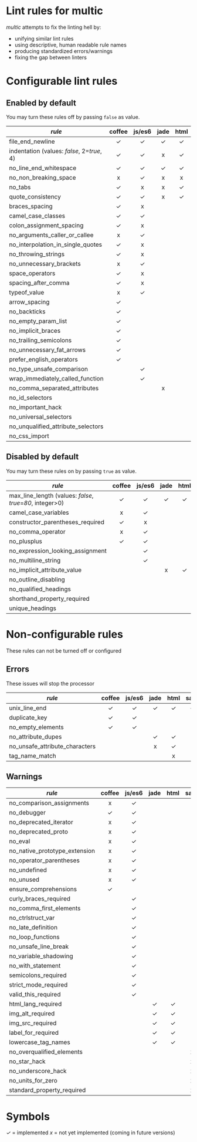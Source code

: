 Lint rules for multic
======================

*multic* attempts to fix the linting hell by:
- unifying similar lint rules
- using descriptive, human readable rule names
- producing standardized errors/warnings
- fixing the gap between linters


# Configurable lint rules

## Enabled by default
You may turn these rules off by passing `false` as value.

*rule*                             | coffee | js/es6 | jade | html | sass | css
---------------------------------- | :----: | :----: | :--: | :--: | :--: | :--:
file_end_newline                   | ✓      | ✓      | ✓    | ✓    | ✓    | ✓
indentation (values: *false*, 2=*true*, 4) | ✓ | ✓   | x    | ✓    | x    | x
no_line_end_whitespace             | ✓      | ✓      | ✓    | ✓    | ✓    | ✓
no_non_breaking_space              | x      | ✓      | x    | x    | x    | x
no_tabs                            | ✓      | x      | x    | ✓    | x    | x
quote_consistency                  | ✓      | ✓      | x    | ✓    |      |
braces_spacing                     | ✓      | x      |      |      | x    | x
camel_case_classes                 | ✓      | ✓      |      |      |      |
colon_assignment_spacing           | ✓      | x      |      |      |      |
no_arguments_caller_or_callee      | x      | ✓      |      |      |      |
no_interpolation_in_single_quotes  | ✓      | x      |      |      |      |
no_throwing_strings                | ✓      | x      |      |      |      |
no_unnecessary_brackets            | x      | ✓      |      |      |      |
space_operators                    | ✓      | x      |      |      |      |
spacing_after_comma                | ✓      | x      |      |      |      |
typeof_value                       | x      | ✓      |      |      |      |
arrow_spacing                      | ✓      |        |      |      |      |
no_backticks                       | ✓      |        |      |      |      |
no_empty_param_list                | ✓      |        |      |      |      |
no_implicit_braces                 | ✓      |        |      |      |      |
no_trailing_semicolons             | ✓      |        |      |      |      |
no_unnecessary_fat_arrows          | ✓      |        |      |      |      |
prefer_english_operators           | ✓      |        |      |      |      |
no_type_unsafe_comparison          |        | ✓      |      |      |      |
wrap_immediately_called_function   |        | ✓      |      |      |      |
no_comma_separated_attributes      |        |        | x    |      |      |
no_id_selectors                    |        |        |      |      | x    | ✓
no_important_hack                  |        |        |      |      | x    | ✓
no_universal_selectors             |        |        |      |      | x    | ✓
no_unqualified_attribute_selectors |        |        |      |      | x    | ✓
no_css_import                      |        |        |      |      |      | ✓

## Disabled by default
You may turn these rules on by passing `true` as value.

*rule*                             | coffee | js/es6 | jade | html | sass | css
---------------------------------- | :----: | :----: | :--: | :--: | :--: | :--:
max_line_length (values: *false*, *true*=*80*, integer>0) | ✓ | ✓ | ✓ | ✓ | ✓ | ✓
camel_case_variables               | x      | ✓      |      |      |      |
constructor_parentheses_required   | ✓      | x      |      |      |      |
no_comma_operator                  | x      | ✓      |      |      |      |
no_plusplus                        | ✓      | ✓      |      |      |      |
no_expression_looking_assignment   |        | ✓      |      |      |      |
no_multiline_string                |        | ✓      |      |      |      |
no_implicit_attribute_value        |        |        | x    | ✓    |      |
no_outline_disabling               |        |        |      |      | x    | ✓
no_qualified_headings              |        |        |      |      | x    | ✓
shorthand_property_required        |        |        |      |      | x    | ✓
unique_headings                    |        |        |      |      | x    | ✓

# Non-configurable rules
These rules can not be turned off or configured

## Errors
These issues will stop the processor

*rule*                             | coffee | js/es6 | jade | html | sass | css
---------------------------------- | :----: | :----: | :--: | :--: | :--: | :--:
unix_line_end                      | ✓      | ✓      | ✓    | ✓    | ✓    | ✓
duplicate_key                      | ✓      | ✓      |      |      |      |
no_empty_elements                  | ✓      | ✓      |      |      |      |
no_attribute_dupes                 |        |        | ✓    | ✓    |      |
no_unsafe_attribute_characters     |        |        | x    | ✓    |      |
tag_name_match                     |        |        |      | x    |      |

## Warnings

*rule*                             | coffee | js/es6 | jade | html | sass | css
---------------------------------- | :----: | :----: | :--: | :--: | :--: | :--:
no_comparison_assignments          | x      | ✓      |      |      |      |
no_debugger                        | ✓      | ✓      |      |      |      |
no_deprecated_iterator             | x      | ✓      |      |      |      |
no_deprecated_proto                | x      | ✓      |      |      |      |
no_eval                            | x      | ✓      |      |      |      |
no_native_prototype_extension      | x      | ✓      |      |      |      |
no_operator_parentheses            | x      | ✓      |      |      |      |
no_undefined                       | x      | ✓      |      |      |      |
no_unused                          | x      | ✓      |      |      |      |
ensure_comprehensions              | ✓      |        |      |      |      |
curly_braces_required              |        | ✓      |      |      |      |
no_comma_first_elements            |        | ✓      |      |      |      |
no_ctrlstruct_var                  |        | ✓      |      |      |      |
no_late_definition                 |        | ✓      |      |      |      |
no_loop_functions                  |        | ✓      |      |      |      |
no_unsafe_line_break               |        | ✓      |      |      |      |
no_variable_shadowing              |        | ✓      |      |      |      |
no_with_statement                  |        | ✓      |      |      |      |
semicolons_required                |        | ✓      |      |      |      |
strict_mode_required               |        | ✓      |      |      |      |
valid_this_required                |        | ✓      |      |      |      |
html_lang_required                 |        |        | ✓    | ✓    |      |
img_alt_required                   |        |        | ✓    | ✓    |      |
img_src_required                   |        |        | ✓    | ✓    |      |
label_for_required                 |        |        | ✓    | ✓    |      |
lowercase_tag_names                |        |        | ✓    | ✓    |      |
no_overqualified_elements          |        |        |      |      | x    | ✓
no_star_hack                       |        |        |      |      | x    | ✓
no_underscore_hack                 |        |        |      |      | x    | ✓
no_units_for_zero                  |        |        |      |      | x    | ✓
standard_property_required         |        |        |      |      | x    | ✓

# Symbols
*✓* = implemented
*x* = not yet implemented (coming in future versions)
